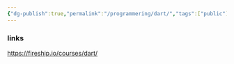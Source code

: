 ```yaml
---
{"dg-publish":true,"permalink":"/programmering/dart/","tags":["public"],"noteIcon":"1","created":"","updated":""}
---
```




### links 
https://fireship.io/courses/dart/
